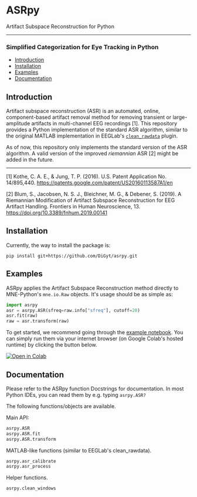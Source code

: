 # ASRpy
Artifact Subspace Reconstruction for Python

___
### Simplified Categorization for Eye Tracking in Python

- [Introduction](#introduction)
- [Installation](#installation)
- [Examples](#examples)
- [Documentation](#documentation)


## Introduction

Artifact subspace reconstruction (ASR) is an automated, online,
component-based artifact removal method for removing transient or
large-amplitude artifacts in multi-channel EEG recordings [1]. This
repository provides a Python implementation of the standard ASR 
algorithm, similar to the original MATLAB implementation in EEGLab's 
[`clean_rawdata`](https://github.com/sccn/clean_rawdata) plugin.

As of now, this repository only implements the standard version of 
the ASR algorithm. A valid version of the improved _riemannian_ ASR [2] 
might be added in the future.

___

[1] Kothe, C. A. E., & Jung, T. P. (2016). U.S. Patent Application No.
   14/895,440. https://patents.google.com/patent/US20160113587A1/en
   
[2] Blum, S., Jacobsen, N. S. J., Bleichner, M. G., & Debener, S. 
(2019). A Riemannian Modification of Artifact Subspace Reconstruction
   for EEG Artifact Handling. Frontiers in Human Neuroscience, 13.
   https://doi.org/10.3389/fnhum.2019.00141
   
   
## Installation

Currently, the way to install the package is:
```
pip install git+https://github.com/DiGyt/asrpy.git
```


## Examples

ASRpy applies the Artifact Subspace Reconstruction method directly to MNE-Python's `mne.io.Raw` objects. It's usage should be as simple as:
```python
import asrpy
asr = asrpy.ASR(sfreq=raw.info["sfreq"], cutoff=20)
asr.fit(raw)
raw = asr.transform(raw)
```

To get started, we recommend going through the [example notebook](https://github.com/DiGyt/asrpy/blob/main/example.ipynb). You can simply run them via your internet browser (on Google Colab's hosted runtime) by clicking the  button below.

[![Open in Colab](https://colab.research.google.com/assets/colab-badge.svg)](https://colab.research.google.com/github/DiGyt/asrpy/blob/main/example.ipynb)


## Documentation

Please refer to the ASRpy function Docstrings for documentation. In most Python IDEs, you can read them by e.g. typing `asrpy.ASR?`

The following functions/objects are available.

Main API:
```python
asrpy.ASR
asrpy.ASR.fit
asrpy.ASR.transform
```

MATLAB-like functions (similar to EEGLab's clean_rawdata).
```python
asrpy.asr_calibrate
asrpy.asr_process
```

Helper functions.
```python
asrpy.clean_windows
```
